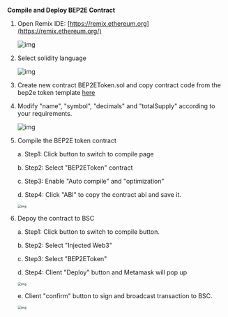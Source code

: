 **Compile and Deploy BEP2E Contract**

1. Open Remix IDE: [https://remix.ethereum.org](https://remix.ethereum.org/)

    ![img](https://lh6.googleusercontent.com/zwki3hgBILOzXHtayDLvNCrmOXv6LTUQAIG02lRkOtzOtNJsUbIBXB7LUoN6RF8PbvkUGcRuLCA36I_RdqJCQVrfeZpwfbpfwlN7R0s3fJGMSTdMT8y56ngL3qCocUPW65UJ2bQZ)

2. Select solidity language

    ![img](https://lh3.googleusercontent.com/aLlINgoy2Luj45ZKVxPTExUS4I2QoX3WHzmLbO7_CJHQiL3plGvx0iCaI2YTGE8QmnhytN-HDOPvhGixQ7utrA_o9UJJVaujmQ5yj7ET8ju12Jh0luVtZHgpLGmOx9LUoFnzu2Eg)

3. Create new contract BEP2EToken.sol and copy contract code from the bep2e token template [here](../../developer/BEP2EToken.template)

4. Modify "name", "symbol", "decimals" and "totalSupply" according to your requirements. 

    ![img](https://lh3.googleusercontent.com/eRrCyCEp4d-jRs53osxiEssFtpC42ZeOBXF4R78WU8cYRd-gbhHahhoMH0e2LW3jj2paRc12VqC6aSxO_HnZ29ZyQgrXGfYeaCV8BRSFJ93T77sTXirBQwz3LfhkK3KWW7w2Thfm)

5. Compile the BEP2E token contract

    a. Step1: Click button to switch to compile page
    
    b. Step2: Select "BEP2EToken" contract
    
    c. Step3: Enable "Auto compile" and "optimization"
    
    d. Step4: Click "ABI" to copy the contract abi and save it.

    <img src="https://lh6.googleusercontent.com/HcL4dfyprGMRdC0McGFRvL-sjzn4kTeubuMR0XIxtaZGO61MD6cO1Nvi592tY9ZvBYrBIdu463fioiiO2o3NOkOn8G-nYIwHCIuWTkTeOlOKgEQJDOgm-UdXyad2QnSeD-wojzhj" alt="img" style="zoom:50%;" />

6. Depoy the contract to BSC

    a. Step1: Click button to switch to compile button.
    
    b. Step2: Select "Injected Web3"
    
    c. Step3: Select "BEP2EToken"
    
    d. Step4: Client "Deploy" button and Metamask will pop up

    <img src="https://lh5.googleusercontent.com/eRFqXwjs3HGPIldy8mnZQLeQii-E-kVmlXnGlTrFa0Q6OGsTKcLC4QY3f9DaWwv9xeVNpGTYpoTCbtMFxMafzWY3N9B2RYJITjRaOBdn72DkW_jgucIhH1MJXz9gHN0Kt-2dvuBv" alt="img" style="zoom:50%;" />

    e.   Client "confirm" button to sign and broadcast transaction to BSC.

    <img src="https://lh4.googleusercontent.com/9awuDudNSuUOZDQAlW5FPZ5SbRkWsKPlJSYWGUL7R4raJ5o2mprRP7jt87hP_wbuYeoJy75ErwDcKVC7_spf8YkumCkwOP4Eak9SfcV6dZvyVhy84JqKfVUvmEeLw5mWEZ3-aCED" alt="img" style="zoom:50%;" />